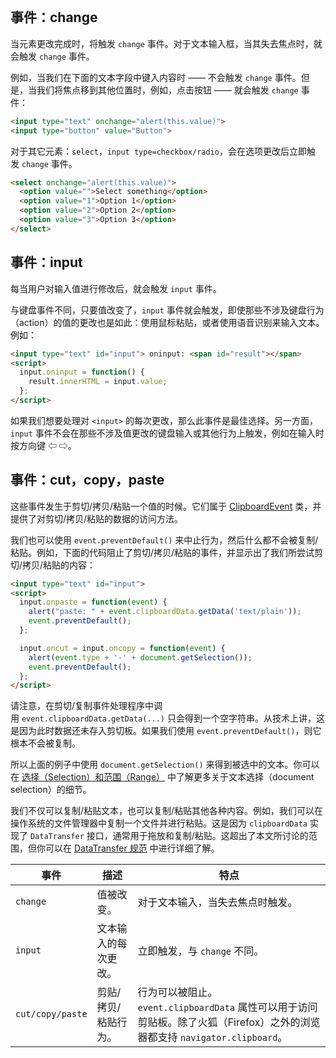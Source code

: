 ```toc
```

## 事件：change

当元素更改完成时，将触发 `change` 事件。对于文本输入框，当其失去焦点时，就会触发 `change` 事件。

例如，当我们在下面的文本字段中键入内容时 —— 不会触发 `change` 事件。但是，当我们将焦点移到其他位置时，例如，点击按钮 —— 就会触发 `change` 事件：

```html
<input type="text" onchange="alert(this.value)">
<input type="button" value="Button">
```

对于其它元素：`select`，`input type=checkbox/radio`，会在选项更改后立即触发 `change` 事件。

```html
<select onchange="alert(this.value)">
  <option value="">Select something</option>
  <option value="1">Option 1</option>
  <option value="2">Option 2</option>
  <option value="3">Option 3</option>
</select>
```

## 事件：input

每当用户对输入值进行修改后，就会触发 `input` 事件。

与键盘事件不同，只要值改变了，`input` 事件就会触发，即使那些不涉及键盘行为（action）的值的更改也是如此：使用鼠标粘贴，或者使用语音识别来输入文本。例如：

```html
<input type="text" id="input"> oninput: <span id="result"></span>
<script>
  input.oninput = function() {
    result.innerHTML = input.value;
  };
</script>
```

如果我们想要处理对 `<input>` 的每次更改，那么此事件是最佳选择。另一方面，`input` 事件不会在那些不涉及值更改的键盘输入或其他行为上触发，例如在输入时按方向键 ⇦ ⇨。

## 事件：cut，copy，paste

这些事件发生于剪切/拷贝/粘贴一个值的时候。它们属于 [ClipboardEvent](https://www.w3.org/TR/clipboard-apis/#clipboard-event-interfaces) 类，并提供了对剪切/拷贝/粘贴的数据的访问方法。

我们也可以使用 `event.preventDefault()` 来中止行为，然后什么都不会被复制/粘贴。例如，下面的代码阻止了剪切/拷贝/粘贴的事件，并显示出了我们所尝试剪切/拷贝/粘贴的内容：

```html
<input type="text" id="input">
<script>
  input.onpaste = function(event) {
    alert("paste: " + event.clipboardData.getData('text/plain'));
    event.preventDefault();
  };

  input.oncut = input.oncopy = function(event) {
    alert(event.type + '-' + document.getSelection());
    event.preventDefault();
  };
</script>
```

请注意，在剪切/复制事件处理程序中调用 `event.clipboardData.getData(...)` 只会得到一个空字符串。从技术上讲，这是因为此时数据还未存入剪切板。如果我们使用 `event.preventDefault()`，则它根本不会被复制。

所以上面的例子中使用 `document.getSelection()` 来得到被选中的文本。你可以在 [选择（Selection）和范围（Range）](https://zh.javascript.info/selection-range) 中了解更多关于文本选择（document selection）的细节。

我们不仅可以复制/粘贴文本，也可以复制/粘贴其他各种内容。例如，我们可以在操作系统的文件管理器中复制一个文件并进行粘贴。这是因为 `clipboardData` 实现了 `DataTransfer` 接口，通常用于拖放和复制/粘贴。这超出了本文所讨论的范围，但你可以在 [DataTransfer 规范](https://html.spec.whatwg.org/multipage/dnd.html#the-datatransfer-interface) 中进行详细了解。

|事件|描述|特点|
|---|---|---|
|`change`|值被改变。|对于文本输入，当失去焦点时触发。|
|`input`|文本输入的每次更改。|立即触发，与 `change` 不同。|
|`cut/copy/paste`|剪贴/拷贝/粘贴行为。|行为可以被阻止。`event.clipboardData` 属性可以用于访问剪贴板。除了火狐（Firefox）之外的浏览器都支持 `navigator.clipboard`。|





























